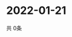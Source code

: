 # 2022-01-21
  共 0条

  <!-- BEGIN -->
  <!-- 最后更新时间Fri Jan 21 2022 23:03:18 GMT+0000 (Coordinated Universal Time) -->
  
  <!-- END -->
  
  